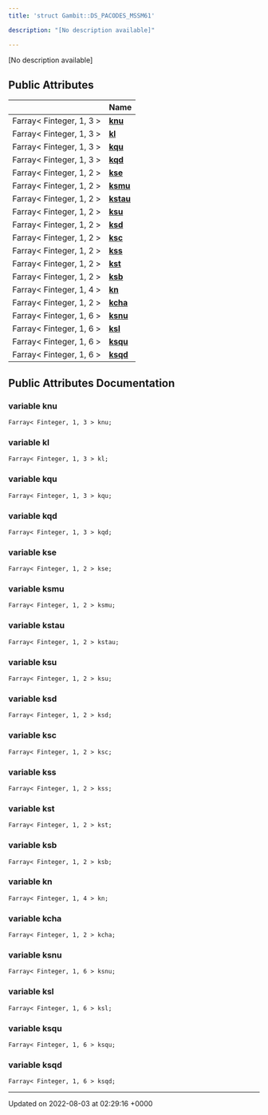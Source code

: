 ```yaml
---
title: 'struct Gambit::DS_PACODES_MSSM61'

description: "[No description available]"

---
```









[No description available]

## Public Attributes

|                | Name           |
| -------------- | -------------- |
| Farray< Finteger, 1, 3 > | **[knu](/documentation/code/darkbit_development/classes/structgambit_1_1ds__pacodes__mssm61/#variable-knu)**  |
| Farray< Finteger, 1, 3 > | **[kl](/documentation/code/darkbit_development/classes/structgambit_1_1ds__pacodes__mssm61/#variable-kl)**  |
| Farray< Finteger, 1, 3 > | **[kqu](/documentation/code/darkbit_development/classes/structgambit_1_1ds__pacodes__mssm61/#variable-kqu)**  |
| Farray< Finteger, 1, 3 > | **[kqd](/documentation/code/darkbit_development/classes/structgambit_1_1ds__pacodes__mssm61/#variable-kqd)**  |
| Farray< Finteger, 1, 2 > | **[kse](/documentation/code/darkbit_development/classes/structgambit_1_1ds__pacodes__mssm61/#variable-kse)**  |
| Farray< Finteger, 1, 2 > | **[ksmu](/documentation/code/darkbit_development/classes/structgambit_1_1ds__pacodes__mssm61/#variable-ksmu)**  |
| Farray< Finteger, 1, 2 > | **[kstau](/documentation/code/darkbit_development/classes/structgambit_1_1ds__pacodes__mssm61/#variable-kstau)**  |
| Farray< Finteger, 1, 2 > | **[ksu](/documentation/code/darkbit_development/classes/structgambit_1_1ds__pacodes__mssm61/#variable-ksu)**  |
| Farray< Finteger, 1, 2 > | **[ksd](/documentation/code/darkbit_development/classes/structgambit_1_1ds__pacodes__mssm61/#variable-ksd)**  |
| Farray< Finteger, 1, 2 > | **[ksc](/documentation/code/darkbit_development/classes/structgambit_1_1ds__pacodes__mssm61/#variable-ksc)**  |
| Farray< Finteger, 1, 2 > | **[kss](/documentation/code/darkbit_development/classes/structgambit_1_1ds__pacodes__mssm61/#variable-kss)**  |
| Farray< Finteger, 1, 2 > | **[kst](/documentation/code/darkbit_development/classes/structgambit_1_1ds__pacodes__mssm61/#variable-kst)**  |
| Farray< Finteger, 1, 2 > | **[ksb](/documentation/code/darkbit_development/classes/structgambit_1_1ds__pacodes__mssm61/#variable-ksb)**  |
| Farray< Finteger, 1, 4 > | **[kn](/documentation/code/darkbit_development/classes/structgambit_1_1ds__pacodes__mssm61/#variable-kn)**  |
| Farray< Finteger, 1, 2 > | **[kcha](/documentation/code/darkbit_development/classes/structgambit_1_1ds__pacodes__mssm61/#variable-kcha)**  |
| Farray< Finteger, 1, 6 > | **[ksnu](/documentation/code/darkbit_development/classes/structgambit_1_1ds__pacodes__mssm61/#variable-ksnu)**  |
| Farray< Finteger, 1, 6 > | **[ksl](/documentation/code/darkbit_development/classes/structgambit_1_1ds__pacodes__mssm61/#variable-ksl)**  |
| Farray< Finteger, 1, 6 > | **[ksqu](/documentation/code/darkbit_development/classes/structgambit_1_1ds__pacodes__mssm61/#variable-ksqu)**  |
| Farray< Finteger, 1, 6 > | **[ksqd](/documentation/code/darkbit_development/classes/structgambit_1_1ds__pacodes__mssm61/#variable-ksqd)**  |

## Public Attributes Documentation

### variable knu

```
Farray< Finteger, 1, 3 > knu;
```


### variable kl

```
Farray< Finteger, 1, 3 > kl;
```


### variable kqu

```
Farray< Finteger, 1, 3 > kqu;
```


### variable kqd

```
Farray< Finteger, 1, 3 > kqd;
```


### variable kse

```
Farray< Finteger, 1, 2 > kse;
```


### variable ksmu

```
Farray< Finteger, 1, 2 > ksmu;
```


### variable kstau

```
Farray< Finteger, 1, 2 > kstau;
```


### variable ksu

```
Farray< Finteger, 1, 2 > ksu;
```


### variable ksd

```
Farray< Finteger, 1, 2 > ksd;
```


### variable ksc

```
Farray< Finteger, 1, 2 > ksc;
```


### variable kss

```
Farray< Finteger, 1, 2 > kss;
```


### variable kst

```
Farray< Finteger, 1, 2 > kst;
```


### variable ksb

```
Farray< Finteger, 1, 2 > ksb;
```


### variable kn

```
Farray< Finteger, 1, 4 > kn;
```


### variable kcha

```
Farray< Finteger, 1, 2 > kcha;
```


### variable ksnu

```
Farray< Finteger, 1, 6 > ksnu;
```


### variable ksl

```
Farray< Finteger, 1, 6 > ksl;
```


### variable ksqu

```
Farray< Finteger, 1, 6 > ksqu;
```


### variable ksqd

```
Farray< Finteger, 1, 6 > ksqd;
```


-------------------------------

Updated on 2022-08-03 at 02:29:16 +0000